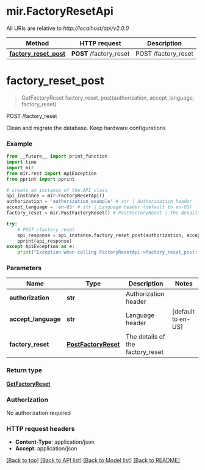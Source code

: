 # mir.FactoryResetApi

All URIs are relative to *http://localhost/api/v2.0.0*

Method | HTTP request | Description
------------- | ------------- | -------------
[**factory_reset_post**](FactoryResetApi.md#factory_reset_post) | **POST** /factory_reset | POST /factory_reset


# **factory_reset_post**
> GetFactoryReset factory_reset_post(authorization, accept_language, factory_reset)

POST /factory_reset

Clean and migrate the database. Keep hardware configurations

### Example
```python
from __future__ import print_function
import time
import mir
from mir.rest import ApiException
from pprint import pprint

# create an instance of the API class
api_instance = mir.FactoryResetApi()
authorization = 'authorization_example' # str | Authorization header
accept_language = 'en-US' # str | Language header (default to en-US)
factory_reset = mir.PostFactoryReset() # PostFactoryReset | The details of the factory_reset

try:
    # POST /factory_reset
    api_response = api_instance.factory_reset_post(authorization, accept_language, factory_reset)
    pprint(api_response)
except ApiException as e:
    print("Exception when calling FactoryResetApi->factory_reset_post: %s\n" % e)
```

### Parameters

Name | Type | Description  | Notes
------------- | ------------- | ------------- | -------------
 **authorization** | **str**| Authorization header | 
 **accept_language** | **str**| Language header | [default to en-US]
 **factory_reset** | [**PostFactoryReset**](PostFactoryReset.md)| The details of the factory_reset | 

### Return type

[**GetFactoryReset**](GetFactoryReset.md)

### Authorization

No authorization required

### HTTP request headers

 - **Content-Type**: application/json
 - **Accept**: application/json

[[Back to top]](#) [[Back to API list]](../README.md#documentation-for-api-endpoints) [[Back to Model list]](../README.md#documentation-for-models) [[Back to README]](../README.md)


